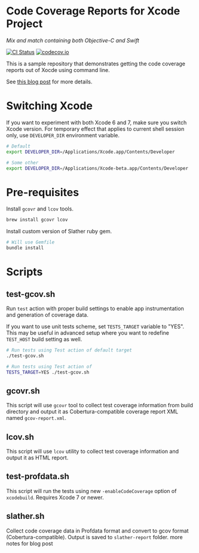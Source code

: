 Code Coverage Reports for Xcode Project
===
_Mix and match containing both Objective-C and Swift_

[![CI Status](http://img.shields.io/travis/mgrebenets/MixAndMatchTests.svg?style=flat)](https://travis-ci.org/mgrebenets/MixAndMatchTests)
[![codecov.io](http://codecov.io/github/mgrebenets/MixAndMatchTests/coverage.svg?branch=master)](http://codecov.io/github/mgrebenets/MixAndMatchTests?branch=master)

This is a sample repository that demonstrates getting the code coverage reports out of Xocde using command line.

See [this blog post](http://mgrebenets.github.io/mobile%20ci/2015/09/21/code-coverage-for-ios-xcode-7/) for more details.

# Switching Xcode
If you want to experiment with both Xcode 6 and 7, make sure you switch Xcode version.
For temporary effect that applies to current shell session only, use `DEVELOPER_DIR` environment variable.

```bash
# Default
export DEVELOPER_DIR=/Applications/Xcode.app/Contents/Developer

# Some other
export DEVELOPER_DIR=/Applications/Xcode-beta.app/Contents/Developer
```

# Pre-requisites
Install `gcovr` and `lcov` tools.

```bash
brew install gcovr lcov
```

Install custom version of Slather ruby gem.

```bash
# Will use Gemfile
bundle install
```

# Scripts

## test-gcov.sh
Run `test` action with proper build settings to enable app instrumentation and generation of coverage data.

If you want to use unit tests scheme, set `TESTS_TARGET` variable to "YES". This may be useful in advanced setup where you want to redefine `TEST_HOST` build setting as well.

```bash
# Run tests using Test action of default target
./test-gcov.sh

# Run tests using Test action of
TESTS_TARGET=YES ./test-gcov.sh
```

## gcovr.sh
This script will use `gcovr` tool to collect test coverage information from build directory and output it as Cobertura-compatible coverage report XML named `gcov-report.xml`.

## lcov.sh
This script will use `lcov` utility to collect test coverage information and output it as HTML report.

## test-profdata.sh
This script will run the tests using new `-enableCodeCoverage` option of `xcodebuild`. Requires Xcode 7 or newer.

## slather.sh
Collect code coverage data in Profdata format and convert to gcov format (Cobertura-compatible). Output is saved to `slather-report` folder.
more notes for blog post
